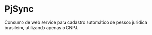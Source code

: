 # PjSync
Consumo de web service para cadastro automático de pessoa juridica brasileiro, utilizando apenas o CNPJ.
